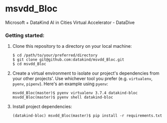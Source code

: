 # msvdd_Bloc

Microsoft + DataKind AI in Cities Virtual Accelerator - DataDive

### Getting started:

1. Clone this repository to a directory on your local machine:

    ```
    $ cd /path/to/your/preferred/directory
    $ git clone git@github.com:datakind/msvdd_Bloc.git
    $ cd msvdd_Bloc
    ```

1. Create a virtual environment to isolate our project's dependencies from your other projects'. Use whichever tool you prefer (e.g. `virtualenv`, `pyenv`, `pipenv`). Here's an example using `pyenv`:

    ```
    msvdd_Bloc(master)$ pyenv virtualenv 3.7.4 datakind-bloc
    msvdd_Bloc(master)$ pyenv shell datakind-bloc
    ```

1. Install project dependencies:

    ```
    (datakind-bloc) msvdd_Bloc(master)$ pip install -r requirements.txt
    ```

